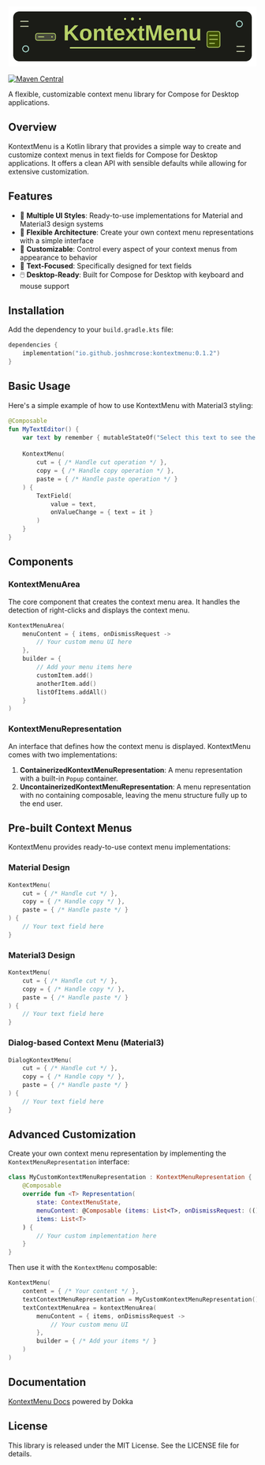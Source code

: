 <img src="/assets/banner-image.svg" alt="KontextMenu">

[![Maven Central](https://img.shields.io/maven-central/v/io.github.joshmcrose/kontextmenu?label=Maven%20Central&labelColor=3C4D00&color=B7D167)](https://search.maven.org/artifact/io.github.joshmcrose/kontextmenu)

A flexible, customizable context menu library for Compose for Desktop applications.

## Overview

KontextMenu is a Kotlin library that provides a simple way to create and customize context menus in text fields for Compose for Desktop applications. It offers a clean API with sensible defaults while allowing for extensive customization.

## Features

- 🎨 **Multiple UI Styles**: Ready-to-use implementations for Material and Material3 design systems
- 🧩 **Flexible Architecture**: Create your own context menu representations with a simple interface
- 🔧 **Customizable**: Control every aspect of your context menus from appearance to behavior
- 📝 **Text-Focused**: Specifically designed for text fields
- 🖱️ **Desktop-Ready**: Built for Compose for Desktop with keyboard and mouse support

## Installation

Add the dependency to your `build.gradle.kts` file:

```kotlin
dependencies {
    implementation("io.github.joshmcrose:kontextmenu:0.1.2")
}
```

## Basic Usage

Here's a simple example of how to use KontextMenu with Material3 styling:

```kotlin
@Composable
fun MyTextEditor() {
    var text by remember { mutableStateOf("Select this text to see the context menu") }

    KontextMenu(
        cut = { /* Handle cut operation */ },
        copy = { /* Handle copy operation */ },
        paste = { /* Handle paste operation */ }
    ) {
        TextField(
            value = text,
            onValueChange = { text = it }
        )
    }
}
```

## Components

### KontextMenuArea

The core component that creates the context menu area. It handles the detection of right-clicks and displays the context menu.

```kotlin
KontextMenuArea(
    menuContent = { items, onDismissRequest ->
        // Your custom menu UI here
    },
    builder = { 
        // Add your menu items here
        customItem.add()
        anotherItem.add()
        listOfItems.addAll()
    }
)
```

### KontextMenuRepresentation

An interface that defines how the context menu is displayed. KontextMenu comes with two implementations:

1. **ContainerizedKontextMenuRepresentation**: A menu representation with a built-in `Popup` container.
2. **UncontainerizedKontextMenuRepresentation**: A menu representation with no containing composable, leaving the menu structure fully up to the end user.

## Pre-built Context Menus

KontextMenu provides ready-to-use context menu implementations:

### Material Design

```kotlin
KontextMenu(
    cut = { /* Handle cut */ },
    copy = { /* Handle copy */ },
    paste = { /* Handle paste */ }
) {
    // Your text field here
}
```

### Material3 Design

```kotlin
KontextMenu(
    cut = { /* Handle cut */ },
    copy = { /* Handle copy */ },
    paste = { /* Handle paste */ }
) {
    // Your text field here
}
```

### Dialog-based Context Menu (Material3)

```kotlin
DialogKontextMenu(
    cut = { /* Handle cut */ },
    copy = { /* Handle copy */ },
    paste = { /* Handle paste */ }
) {
    // Your text field here
}
```

## Advanced Customization

Create your own context menu representation by implementing the `KontextMenuRepresentation` interface:

```kotlin
class MyCustomKontextMenuRepresentation : KontextMenuRepresentation {
    @Composable
    override fun <T> Representation(
        state: ContextMenuState,
        menuContent: @Composable (items: List<T>, onDismissRequest: (() -> Unit)?) -> Unit,
        items: List<T>
    ) {
        // Your custom implementation here
    }
}
```

Then use it with the `KontextMenu` composable:

```kotlin
KontextMenu(
    content = { /* Your content */ },
    textContextMenuRepresentation = MyCustomKontextMenuRepresentation(),
    textContextMenuArea = kontextMenuArea(
        menuContent = { items, onDismissRequest -> 
            // Your custom menu UI 
        },
        builder = { /* Add your items */ }
    )
)
```

## Documentation

[KontextMenu Docs](https://joshmcrose.github.io/KontextMenu/) powered by Dokka

## License

This library is released under the MIT License. See the LICENSE file for details.
